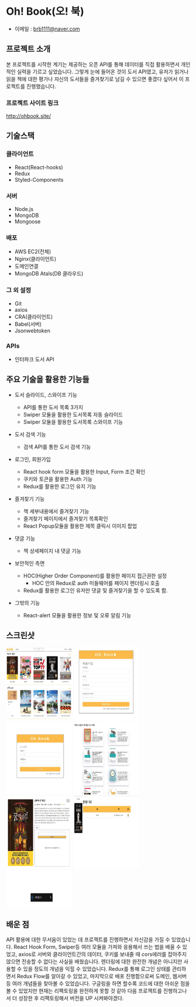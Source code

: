 # Oh! Book(오! 북)
- 이메일 : brb1111@naver.com

## 프로젝트 소개
본 프로젝트를 시작한 계기는 제공하는 오픈 API를 통해 데이터를 직접 활용하면서 개인적인 실력을 기르고 싶었습니다. 그렇게 눈에 들어온 것이 도서 API였고, 유저가 읽거나 읽을 책에 대한 평가나 자신의 도서들을 즐겨찾기로 남길 수 있으면 좋겠다 싶어서 이 프로젝트를 진행했습니다. 

### 프로젝트 사이트 링크
http://ohbook.site/

## 기술스택
### 클라이언트
- React(React-hooks)
- Redux
- Styled-Components

### 서버
- Node.js
- MongoDB
- Mongoose

### 배포
- AWS EC2(전체)
- Nginx(클라이언트)
- 도메인연결
- MongoDB Atals(DB 클라우드)

### 그 외 설정
- Git
- axios
- CRA(클라이언트)
- Babel(서버)
- Jsonwebtoken

### APIs
- 인터파크 도서 API

## 주요 기술을 활용한 기능들
+ 도서 슬라이드, 스와이프 기능
	+ API를 통한 도서 목록 3가지
	+ Swiper 모듈을 활용한 도서목록 자동 슬라이드
	+ Swiper 모듈을 활용한 도서목록 스와이프 기능

+ 도서 검색 기능
	+ 검색 API를 통한 도서 검색 기능

+ 로그인, 회원가입
    + React hook form 모듈을 활용한 Input, Form 조건 확인
    + 쿠키와 토큰을 활용한 Auth 기능
    + Redux를 활용한 로그인 유지 기능

+ 즐겨찾기 기능
	+ 책 세부내용에서 즐겨찾기 기능
	+ 즐겨찾기 페이지에서 즐겨찾기 목록확인
	+ React Popup모듈을 활용한 제목 클릭시 이미지 팝업

+ 댓글 기능
    + 책 상세페이지 내 댓글 기능

+ 보안적인 측면
	+ HOC(Higher Order Component)를 활용한 페이지 접근권한 설정
    	+ HOC 안의 Redux로 auth 미들웨어를 페이지 렌더링시 호출
	+ Redux를 활용한 로그인 유저만 댓글 및 즐겨찾기을 할 수 있도록 함.

+ 그밖의 기능
    + React-alert 모듈을 활용한 정보 및 오류 알림 기능

## 스크린샷
<img src="./images/1.JPG" width="180px" height="200px" title="Home" alt="Home"></img>
<img src="./images/2.JPG" width="180px" height="200px" title="SignUp" alt="SignUp"></img>
<img src="./images/3.JPG" width="180px" height="200px" title="Login" alt="CommertialMovie"></img>
<img src="./images/4.JPG" width="180px" height="200px" title="Search" alt="Search"></img>
<img src="./images/5.JPG" width="180px" height="200px" title="Detail" alt="Detail"></img>
<img src="./images/6.JPG" width="180px" height="200px" title="Favorite" alt="Favorite"></img>
<img src="./images/7.JPG" width="180px" height="100px" title="Alert" alt="Alert"></img>

## 배운 점
API 활용에 대한 무서움이 있었는 데 프로젝트를 진행하면서 자신감을 가질 수 있었습니다. React Hook Form, Swiper등 여러 모듈을 가져와 응용해서 쓰는 법을 배울 수 있었고, axios로 서버와 클라이언트간의 데이터, 쿠키를 보내줄 때 cors에러를 잡아주지 않으면 전송할 수 없다는 사실을 배웠습니다. 렌더링에 대한 완전한 개념은 아니지만 사용할 수 있을 정도의 개념을 익힐 수 있었습니다. Redux를 통해 로그인 상태를 관리하면서 Redux Flow를 알아갈 수 있었고, 마지막으로 배포 진행함으로써 도메인, 웹서버 등 여러 개념들을 찾아볼 수 있었습니다. 
구글링을 하면 할수록 코드에 대한 아쉬운 점을 볼 수 있었지만 현재는 리팩토링을 완전하게 못할 것 같아 다음 프로젝트를 진행하고나서 더 성장한 후 리팩토링해서 버전을 UP 시켜봐야겠다.

